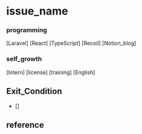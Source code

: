 # issue_name

### programming
[Laravel]
[React]
[TypeScript]
[Recoil]
[Notion_blog]

### self_growth
[Intern]
[license]
[training]
[English] 

## Exit_Condition
- []

## reference


